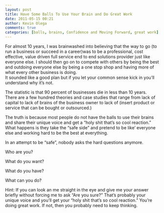 ```yaml
---
layout: post
title: Have Some Balls To Use Your Brain and Do Great Work
date: 2011-05-15 00:21
author: Kevin Olega
comments: true
categories: [balls, brains, Confidence and Moving Forward, great work]
---
```

<div>For almost 10 years, I was brainwashed into believing that the way to go (to run a business or succeed in a career)was to be a professional, cost effective, value driven full service end to end solutions provider just like everyone else. I should then go on to compete with others by being the best and outdoing everyone else by being a one stop shop and having more of what every other business is doing.</div>
It sounded like a good plan but if you let your common sense kick in you’ll understand why it’s not.

The statistic is that 90 percent of businesses die in less than 10 years. There are a few hundred theories and case studies that range from lack of capital to lack of brains of the business owner to lack of (insert product or service that can be bought or outsourced.)

The truth is because most people do not have the balls to use their brains and share their unique voice and get a “holy shit that’s so cool reaction.” What happens is they take the “safe side” and pretend to be like’ everyone else and working hard to be the best at everything.

In an attempt to be “safe”, nobody asks the hard questions anymore.

Who are you?

What do you want?

What do you have?

What can you do?

Hint: If you can look an me straight in the eye and give me your answer briefly without forcing me to ask “Are you sure?” That’s probably your unique voice and you’ll get your “holy shit that’s so cool reaction.” You’re doing great work. If not, then you probably need to keep thinking.
